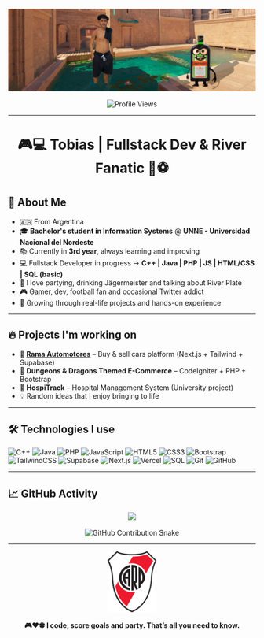 <p align="center">
  <img src="banner.png" alt="@33Tobias Banner" width="1200"/>
</p>

<p align="center">
  <img src="https://komarev.com/ghpvc/?username=33Tobias&color=red" alt="Profile Views"/>
</p>

---

<h1 align="center">🎮💻 Tobias | Fullstack Dev & River Fanatic 🍻⚽</h1>

## 🚀 About Me

- 🇦🇷 From Argentina
- 🎓 **Bachelor's student in Information Systems** @ **UNNE - Universidad Nacional del Nordeste**
- 📚 Currently in **3rd year**, always learning and improving
- 💻 Fullstack Developer in progress → **C++ | Java | PHP | JS | HTML/CSS | SQL (basic)**
- 🎉 I love partying, drinking Jägermeister and talking about River Plate
- 🎮 Gamer, dev, football fan and occasional Twitter addict
- 🧠 Growing through real-life projects and hands-on experience

---

## 🔥 Projects I'm working on

- 🚗 [**Rama Automotores**](https://rama-automotores.vercel.app) – Buy & sell cars platform (Next.js + Tailwind + Supabase)
- 🛒 **Dungeons & Dragons Themed E-Commerce** – CodeIgniter + PHP + Bootstrap
- 🏥 **HospiTrack** – Hospital Management System (University project)
- 💡 Random ideas that I enjoy bringing to life

---

## 🛠️ Technologies I use

![C++](https://img.shields.io/badge/C++-00599C?style=for-the-badge&logo=cplusplus&logoColor=white)
![Java](https://img.shields.io/badge/Java-ED8B00?style=for-the-badge&logo=java&logoColor=white)
![PHP](https://img.shields.io/badge/PHP-777BB4?style=for-the-badge&logo=php&logoColor=white)
![JavaScript](https://img.shields.io/badge/JavaScript-F7DF1E?style=for-the-badge&logo=javascript&logoColor=black)
![HTML5](https://img.shields.io/badge/HTML5-E34F26?style=for-the-badge&logo=html5&logoColor=white)
![CSS3](https://img.shields.io/badge/CSS3-1572B6?style=for-the-badge&logo=css3&logoColor=white)
![Bootstrap](https://img.shields.io/badge/Bootstrap-563D7C?style=for-the-badge&logo=bootstrap&logoColor=white)
![TailwindCSS](https://img.shields.io/badge/TailwindCSS-06B6D4?style=for-the-badge&logo=tailwindcss&logoColor=white)
![Supabase](https://img.shields.io/badge/Supabase-3FCF8E?style=for-the-badge&logo=supabase&logoColor=white)
![Next.js](https://img.shields.io/badge/Next.js-000000?style=for-the-badge&logo=nextdotjs&logoColor=white)
![Vercel](https://img.shields.io/badge/Vercel-000000?style=for-the-badge&logo=vercel&logoColor=white)
![SQL](https://img.shields.io/badge/SQL-4479A1?style=for-the-badge&logo=mysql&logoColor=white)
![Git](https://img.shields.io/badge/Git-F05032?style=for-the-badge&logo=git&logoColor=white)
![GitHub](https://img.shields.io/badge/GitHub-181717?style=for-the-badge&logo=github&logoColor=white)

---

## 📈 GitHub Activity

<p align="center">
  <img src="https://github-readme-stats.vercel.app/api?username=33Tobias&show_icons=true&theme=tokyonight" />
</p>

<p align="center">
  <picture>
    <source media="(prefers-color-scheme: dark)" srcset="https://33tobias.github.io/33Tobias/github-snake-dark.svg" />
    <source media="(prefers-color-scheme: light)" srcset="https://33tobias.github.io/33Tobias/github-snake.svg" />
    <img alt="GitHub Contribution Snake" src="https://33tobias.github.io/33Tobias/github-snake.svg" width="1000" />
  </picture>
</p>

---

<p align="center">
  <img src="river.png" alt="River Plate Logo" width="100"/>
</p>

<p align="center"><b>🎮❤️⚽️ I code, score goals and party. That’s all you need to know. </b></p>

<!---
33Tobias/Profile is a special repo because its README.md is shown on my profile.
--->
